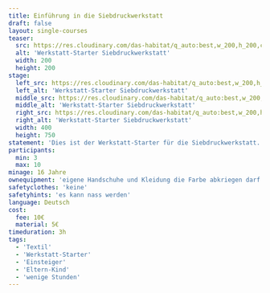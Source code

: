 ```yaml
---
title: Einführung in die Siebdruckwerkstatt
draft: false
layout: single-courses
teaser:
  src: https://res.cloudinary.com/das-habitat/q_auto:best,w_200,h_200,c_fill,f_auto,dpr_auto/v1586981093/kurse/R0012238_wwebau.jpg
  alt: 'Werkstatt-Starter Siebdruckwerkstatt'
  width: 200
  height: 200
stage:
  left_src: https://res.cloudinary.com/das-habitat/q_auto:best,w_200,h_200,c_fill,f_auto,dpr_auto/v1586981092/kurse/R0012223_rciefq.jpg
  left_alt: 'Werkstatt-Starter Siebdruckwerkstatt'
  middle_src: https://res.cloudinary.com/das-habitat/q_auto:best,w_200,h_200,c_fill,f_auto,dpr_auto/v1586981087/kurse/IMG_20200123_224822_dig2sc.jpg
  middle_alt: 'Werkstatt-Starter Siebdruckwerkstatt'
  right_src: https://res.cloudinary.com/das-habitat/q_auto:best,w_200,h_200,c_fill,f_auto,dpr_auto/v1586981089/kurse/R0012218_kcl1fr.jpg
  right_alt: 'Werkstatt-Starter Siebdruckwerkstatt'
  width: 400
  height: 750
statement: 'Dies ist der Werkstatt-Starter für die Siebdruckwerkstatt. Er ist die Voraussetzung um selbständig in der Siebdruckwerkstatt arbeiten zu dürfen. Der Kurs gibt insbesondere Sicherheitshinweise und erklärt die für Beginner wichtigsten Werkzeuge und Geräte.'
participants:
  min: 3
  max: 10
minage: 16 Jahre
ownequipment: 'eigene Handschuhe und Kleidung die Farbe abkriegen darf'
safetyclothes: 'keine'
safetyhints: 'es kann nass werden'
language: Deutsch
cost:
  fee: 10€
  material: 5€
timeduration: 3h
tags:
  - 'Textil'
  - 'Werkstatt-Starter'
  - 'Einsteiger'
  - 'Eltern-Kind'
  - 'wenige Stunden'
---
```


